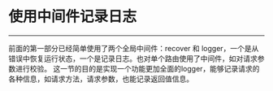 # 使用中间件记录日志

---

前面的第一部分已经简单使用了两个全局中间件：recover 和 logger，一个是从错误中恢复运行状态，一个是记录日志。也对单个路由使用了中间件，如对请求参数进行校验。
这一节的目的是实现一个功能更加全面的logger，能够记录请求的各种信息，如请求方法，请求参数，也能记录返回值信息。
